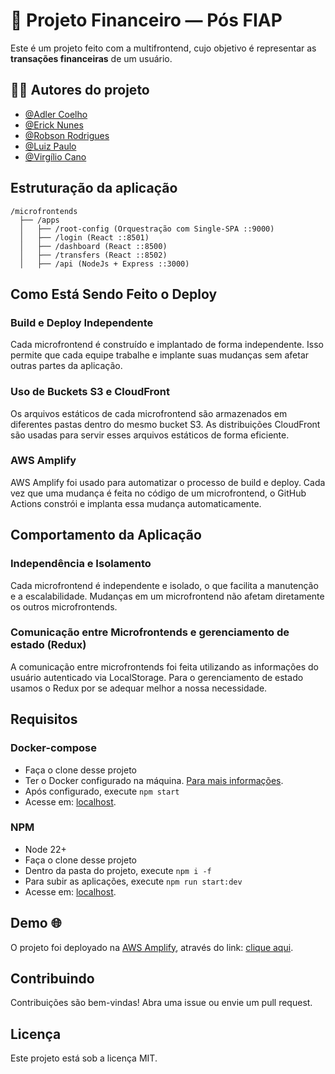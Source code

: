 # 💸 Projeto Financeiro — Pós FIAP

Este é um projeto feito com a multifrontend, cujo objetivo é representar as **transações financeiras** de um usuário.

## 👨‍💻 Autores do projeto 

- [@Adler Coelho](https://www.linkedin.com/in/adlercoelhosantos/)
- [@Erick Nunes](https://www.linkedin.com/in/erick-nunes-bb81a9136/)
- [@Robson Rodrigues](https://www.linkedin.com/in/robson-rodrigues-ribeiro/)
- [@Luiz Paulo](https://www.linkedin.com/in/luizpaulocaldas/) 
- [@Virgílio Cano](https://www.linkedin.com/in/virgiliocano/)

## Estruturação da aplicação

```
/microfrontends
  ├── /apps
  │   ├── /root-config (Orquestração com Single-SPA ::9000)
  │   ├── /login (React ::8501)
  │   ├── /dashboard (React ::8500)
  │   ├── /transfers (React ::8502)
  │   ├── /api (NodeJs + Express ::3000)
```

## Como Está Sendo Feito o Deploy

### Build e Deploy Independente

Cada microfrontend é construído e implantado de forma independente. Isso permite que cada equipe trabalhe e implante suas mudanças sem afetar outras partes da aplicação.

### Uso de Buckets S3 e CloudFront

Os arquivos estáticos de cada microfrontend são armazenados em diferentes pastas dentro do mesmo bucket S3. As distribuições CloudFront são usadas para servir esses arquivos estáticos de forma eficiente.

### AWS Amplify

AWS Amplify foi usado para automatizar o processo de build e deploy. Cada vez que uma mudança é feita no código de um microfrontend, o GitHub Actions constrói e implanta essa mudança automaticamente.

## Comportamento da Aplicação

### Independência e Isolamento

Cada microfrontend é independente e isolado, o que facilita a manutenção e a escalabilidade. Mudanças em um microfrontend não afetam diretamente os outros microfrontends.

### Comunicação entre Microfrontends e gerenciamento de estado (Redux)

A comunicação entre microfrontends foi feita utilizando as informações do usuário autenticado via LocalStorage. Para o gerenciamento de estado usamos o Redux por se adequar melhor a nossa necessidade.

## Requisitos

### Docker-compose

- Faça o clone desse projeto
- Ter o Docker configurado na máquina. [Para mais informações](https://www.docker.com/).
- Após configurado, execute ```npm start```
- Acesse em: [localhost](//localhost:9000/).

### NPM

- Node 22+
- Faça o clone desse projeto
- Dentro da pasta do projeto, execute ```npm i -f```
- Para subir as aplicações, execute ```npm run start:dev```
- Acesse em: [localhost](//localhost:9000/).

## Demo 🌐

O projeto foi deployado na [AWS Amplify](https://vercel.com/), através do link: [clique aqui](https://main.d25xvicp4sjatv.amplifyapp.com/).

## Contribuindo

Contribuições são bem-vindas! Abra uma issue ou envie um pull request.

## Licença

Este projeto está sob a licença MIT.